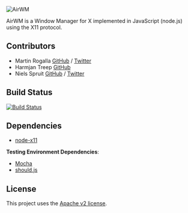 ![AirWM](http://i.imgur.com/TZIgxK2.png)

AirWM is a Window Manager for X implemented in JavaScript (node.js) using the X11 protocol.

Contributors
------------
* Martin Rogalla [GitHub](https://github.com/MartinRogalla) / [Twitter](https://twitter.com/MartinRogalla)
* Harmjan Treep [GitHub](https://github.com/harmjan)
* Niels Spruit [GitHub](https://github.com/nspruit) / [Twitter](https://twitter.com/n_spruit)

Build Status
------------
[![Build Status](https://travis-ci.org/AirWM/AirWM.svg?branch=master)](https://travis-ci.org/AirWM/AirWM)

Dependencies
------------
* [node-x11](https://github.com/sidorares/node-x11)

**Testing Environment Dependencies**:
* [Mocha](http://visionmedia.github.io/mocha/)
* [should.js](https://github.com/tj/should.js)

License
-------
This project uses the [Apache v2 license](/LICENSE).

